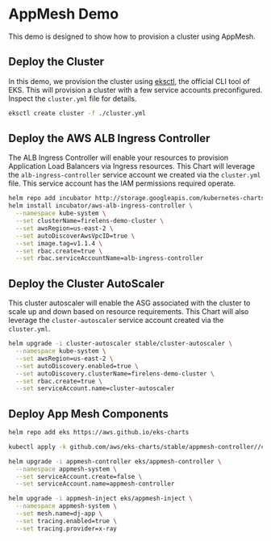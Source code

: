 # AppMesh Demo

This demo is designed to show how to provision a cluster using AppMesh.

## Deploy the Cluster

In this demo, we provision the cluster using [eksctl](https://eksctl.io/), the official CLI tool of EKS. This will provision a cluster with a few service accounts preconfigured. Inspect the `cluster.yml` file for details.

```bash
eksctl create cluster -f ./cluster.yml
```

## Deploy the AWS ALB Ingress Controller

The ALB Ingress Controller will enable your resources to provision Application Load Balancers via Ingress resources. This Chart will leverage the `alb-ingress-controller` service account we created via the `cluster.yml` file. This service account has the IAM permissions required operate.

```bash
helm repo add incubator http://storage.googleapis.com/kubernetes-charts-incubator
helm install incubator/aws-alb-ingress-controller \
  --namespace kube-system \
  --set clusterName=firelens-demo-cluster \
  --set awsRegion=us-east-2 \
  --set autoDiscoverAwsVpcID=true \
  --set image.tag=v1.1.4 \
  --set rbac.create=true \
  --set rbac.serviceAccountName=alb-ingress-controller
```

## Deploy the Cluster AutoScaler

This cluster autoscaler will enable the ASG associated with the cluster to scale up and down based on resource requirements. This Chart will also leverage the `cluster-autoscaler` service account created via the `cluster.yml`.

```bash
helm upgrade -i cluster-autoscaler stable/cluster-autoscaler \
  --namespace kube-system \
  --set awsRegion=us-east-2 \
  --set autoDiscovery.enabled=true \
  --set autoDiscovery.clusterName=firelens-demo-cluster \
  --set rbac.create=true \
  --set serviceAccount.name=cluster-autoscaler
```

## Deploy App Mesh Components

```bash
helm repo add eks https://aws.github.io/eks-charts

kubectl apply -k github.com/aws/eks-charts/stable/appmesh-controller//crds?ref=master

helm upgrade -i appmesh-controller eks/appmesh-controller \
  --namespace appmesh-system \
  --set serviceAccount.create=false \
  --set serviceAccount.name=appmesh-controller

helm upgrade -i appmesh-inject eks/appmesh-inject \
  --namespace appmesh-system \
  --set mesh.name=dj-app \
  --set tracing.enabled=true \
  --set tracing.provider=x-ray
```
